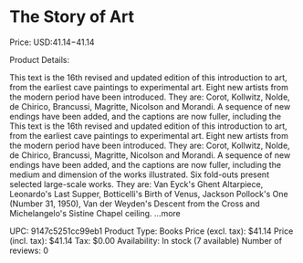 # The Story of Art

Price: USD:$41.14-$41.14

Product Details:

This text is the 16th revised and updated edition of this introduction to art, from the earliest cave paintings to experimental art. Eight new artists from the modern period have been introduced. They are: Corot, Kollwitz, Nolde, de Chirico, Brancussi, Magritte, Nicolson and Morandi. A sequence of new endings have been added, and the captions are now fuller, including the This text is the 16th revised and updated edition of this introduction to art, from the earliest cave paintings to experimental art. Eight new artists from the modern period have been introduced. They are: Corot, Kollwitz, Nolde, de Chirico, Brancussi, Magritte, Nicolson and Morandi. A sequence of new endings have been added, and the captions are now fuller, including the medium and dimension of the works illustrated. Six fold-outs present selected large-scale works. They are: Van Eyck's Ghent Altarpiece, Leonardo's Last Supper, Botticelli's Birth of Venus, Jackson Pollock's One (Number 31, 1950), Van der Weyden's Descent from the Cross and Michelangelo's Sistine Chapel ceiling. ...more

UPC: 9147c5251cc99eb1
Product Type: Books
Price (excl. tax): $41.14
Price (incl. tax): $41.14
Tax: $0.00
Availability: In stock (7 available)
Number of reviews: 0
